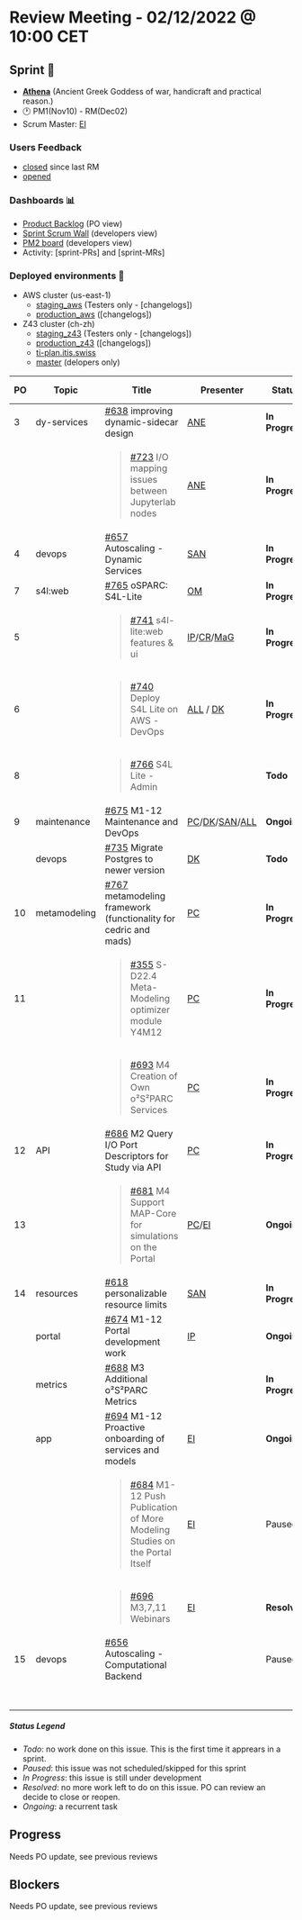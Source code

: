# Review Meeting - 02/12/2022 @ 10:00 CET

## Sprint 🏃

- [**Athena**](https://www.britannica.com/topic/Athena-Greek-mythology) (Ancient Greek Goddess of war, handicraft and practical reason.)
- 🕐 PM1(Nov10) - RM(Dec02)
- Scrum Master: [EI]

### Users Feedback

- [closed](https://github.com/pulls?q=is%3Apr+archived%3Afalse+user%3AITISFoundation+closed%3A%3E2022-11-07) since last RM
- [opened](https://github.com/ITISFoundation/osparc-issues/issues?q=is%3Aissue+is%3Aopen+sort%3Areactions)

### Dashboards 📊

- [Product Backlog](https://github.com/orgs/ITISFoundation/projects/3) (PO view)
- [Sprint Scrum Wall](https://app.zenhub.com/workspaces/osparc---scrum-wall-5c9260f3d76ef51f6b0fe78d/board?repos=118596920,174557929,151701223,135289610,118910047,181836792,167586968) (developers view)
- [PM2 board](https://github.com/orgs/ITISFoundation/projects/9) (developers view)
- Activity: [sprint-PRs] and [sprint-MRs]

### Deployed environments 🚀

- AWS cluster (us-east-1)
  - [staging_aws](https://staging.osparc.io) (Testers only - [changelogs])
  - [production_aws](https://osparc.io) ([changelogs])
- Z43 cluster (ch-zh)
  - [staging_z43](http://osparc-staging.speag.com) (Testers only - [changelogs])
  - [production_z43](http://osparc.speag.com) ([changelogs])
  - [ti-plan.itis.swiss](http://ti-plan.itis.swiss)
  - [master](https://osparc-master.speag.com) (delopers only)


| PO  | Topic        | Title                                                                                                | Presenter       | Status          | Duration | Start-Time |
| --- | ------------ | ---------------------------------------------------------------------------------------------------- | --------------- | --------------- | -------- | ---------- |
| 3   | dy-services  | [#638] improving dynamic-sidecar design                                                              | [ANE]           | **In Progress** | 8'       |            |
|     |              | <blockquote>[#723] I/O mapping issues between Jupyterlab nodes </blockquote>                         | [ANE]           | **In Progress** |          |            |
| 4   | devops       | [#657] Autoscaling - Dynamic Services                                                                | [SAN]           | **In Progress** |    7'      |            |
| 7   | s4l:web      | [#765] oSPARC: S4L-Lite                                                                              | [OM]            | **In Progress** | 10'      |            |
| 5   |              | <blockquote>[#741] s4l-lite:web features & ui</blockquote>                                           | [IP]/[CR]/[MaG] | **In Progress** | MaG 6'         |            |
| 6   |              | <blockquote>[#740] Deploy S4L Lite on AWS - DevOps</blockquote>                                      | [ALL] / [DK]       | **In Progress** |  5'        |            |
| 8   |              | <blockquote>[#766] S4L Lite - Admin</blockquote>                                                     |                 | **Todo**        |          |            |
| 9   | maintenance  | [#675] M1-12 Maintenance and DevOps                                                                  | [PC]/[DK]/[SAN]/[ALL] | **Ongoing**     |  4 + 7 + 2'         |            |
|     | devops       | [#735] Migrate Postgres to newer version                                                             | [DK]            | **Todo**        |          |            |
| 10  | metamodeling | [#767] metamodeling framework (functionality for cedric and mads)                                    | [PC]            | **In Progress** |          |            |
| 11  |              | <blockquote>[#355] S-D22.4 Meta-Modeling optimizer module Y4M12</blockquote>                         | [PC]            | **In Progress** | 4'       |            |
|     |              | <blockquote>[#693] M4 Creation of Own o²S²PARC Services</blockquote>                                 | [PC]            | **In Progress** | 6'       |            |
| 12  | API          | [#686] M2 Query I/O Port Descriptors for Study via API                                               | [PC]            | **In Progress** | 5'       |            |
| 13  |              | <blockquote>[#681] M4 Support MAP-Core for simulations on the Portal</blockquote>                    | [PC]/[EI]       | **Ongoing**     | 2'       |            |
| 14  | resources    | [#618] personalizable resource limits                                                                | [SAN]           | **In Progress** |     3'   |            |
|     | portal       | [#674] M1-12 Portal development work                                                                 | [IP]            | **Ongoing**     |          |            |
|     | metrics      | [#688] M3 Additional o²S²PARC Metrics                                                                |                 | **In Progress** |    2'    |            |
|     | app          | [#694] M1-12 Proactive onboarding of services and models                                             | [EI]            | **Ongoing**     |    1'    |            |
|     |              | <blockquote>[#684] M1-12 Push Publication of More Modeling Studies on the Portal Itself</blockquote> | [EI]            | Paused          |          |            |
|     |              | <blockquote>[#696] M3,7,11 Webinars</blockquote>                                                     | [EI]            | **Resolved**    |    1'    |            |
| 15  | devops       | [#656] Autoscaling - Computational Backend                                                           |                 | Paused          |          |            |
|     |              |                                                                                                      |                 |                 | END TIME |            |

##### Status Legend

- _Todo_: no work done on this issue. This is the first time it apprears in a sprint.
- _Paused_: this issue was not scheduled/skipped for this sprint
- _In Progress_: this issue is still under development
- _Resolved_: no more work left to do on this issue. PO can review an decide to close or reopen.
- _Ongoing_: a recurrent task

[online]: http://status.osparc.io/
[operational]: https://git.speag.com/oSparc/e2e-testing/-/pipelines
[performant]: https://git.speag.com/oSparc/e2e-portal-testing/-/pipelines

## Progress

Needs PO update, see previous reviews

## Blockers

Needs PO update, see previous reviews

[#638]: https://github.com/ITISFoundation/osparc-issues/issues/638
[#723]: https://github.com/ITISFoundation/osparc-issues/issues/723
[#657]: https://github.com/ITISFoundation/osparc-issues/issues/657
[#741]: https://github.com/ITISFoundation/osparc-issues/issues/741
[#740]: https://github.com/ITISFoundation/osparc-issues/issues/740
[#765]: https://github.com/ITISFoundation/osparc-issues/issues/765
[#766]: https://github.com/ITISFoundation/osparc-issues/issues/766
[#675]: https://github.com/ITISFoundation/osparc-issues/issues/675
[#735]: https://github.com/ITISFoundation/osparc-issues/issues/735
[#767]: https://github.com/ITISFoundation/osparc-issues/issues/767
[#355]: https://github.com/ITISFoundation/osparc-issues/issues/355
[#686]: https://github.com/ITISFoundation/osparc-issues/issues/686
[#671]: https://github.com/ITISFoundation/osparc-issues/issues/671
[#681]: https://github.com/ITISFoundation/osparc-issues/issues/681
[#618]: https://github.com/ITISFoundation/osparc-issues/issues/618
[#674]: https://github.com/ITISFoundation/osparc-issues/issues/674
[#688]: https://github.com/ITISFoundation/osparc-issues/issues/688
[#694]: https://github.com/ITISFoundation/osparc-issues/issues/694
[#684]: https://github.com/ITISFoundation/osparc-issues/issues/684
[#696]: https://github.com/ITISFoundation/osparc-issues/issues/696
[#693]: https://github.com/ITISFoundation/osparc-issues/issues/693
[#656]: https://github.com/ITISFoundation/osparc-issues/issues/656


[ALL]:https://github.com/Surfict
[ANE]:https://github.com/GitHK
[BL]:https://github.com/dyollb
[CR]:https://github.com/colinRawlings
[DK]:https://github.com/mrnicegyu11
[EI]:https://github.com/elisabettai
[IP]:https://github.com/ignapas
[MaG]:https://github.com/mguidon
[OM]:https://github.com/odeimaiz
[PC]:https://github.com/pcrespov
[SAN]:https://github.com/sanderegg
